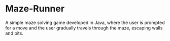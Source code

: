 # Maze-Runner

A simple maze solving game developed in Java, where the user is prompted for a move and the user gradually travels through the maze, escaping walls and pits.
